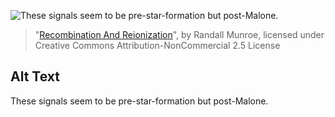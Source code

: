 ![These signals seem to be pre-star-formation but post-Malone.](https://imgs.xkcd.com/comics/recombination_and_reionization.png)
> "[Recombination And Reionization](https://xkcd.com/2226/)", by Randall Munroe, licensed under Creative Commons Attribution-NonCommercial 2.5 License

## Alt Text
These signals seem to be pre-star-formation but post-Malone.

